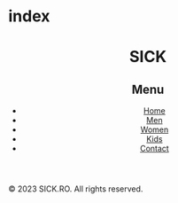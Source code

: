 # index
<!DOCTYPE html>
<html lang="en">
<head>
    <meta charset="UTF-8">
    <meta name="viewport" content="width=device-width, initial-scale=1.0">
    <title>Sneaker Shop</title>
    <link rel="stylesheet" href="styles.css">
</head>
<body>

<header>
    <h1>SICK</h1>
    <h2>Menu</h2>
    <ul>
        <li><a href="/ro">Home</a></li>
        <li><a href="/men">Men</a></li>
        <li><a href="/women">Women</a></li>
        <li><a href="/kids">Kids</a></li>
        <li><a href="/contact">Contact</a></li>
    </ul>
</header>


<footer>
    <p>&copy; 2023 SICK.RO. All rights reserved.</p>
</footer>

</body>
</html>
